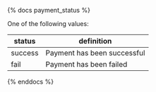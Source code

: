 {% docs payment_status %}

One of the following values:

| status         | definition                                       |
|----------------|--------------------------------------------------|
| success        | Payment has been successful                      | 
| fail           | Payment has been failed                          |

{% enddocs %}